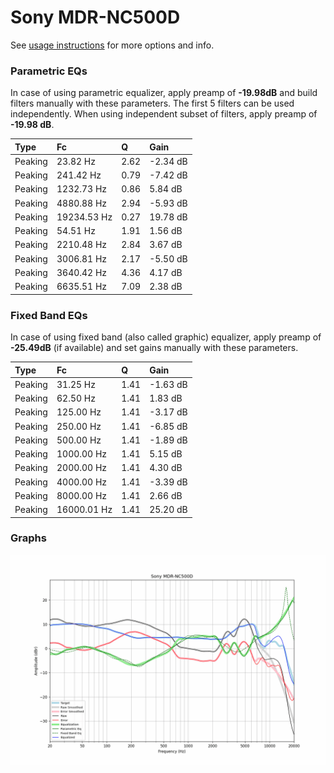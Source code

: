 # Sony MDR-NC500D
See [usage instructions](https://github.com/jaakkopasanen/AutoEq#usage) for more options and info.

### Parametric EQs
In case of using parametric equalizer, apply preamp of **-19.98dB** and build filters manually
with these parameters. The first 5 filters can be used independently.
When using independent subset of filters, apply preamp of **-19.98 dB**.

| Type    | Fc          |    Q | Gain     |
|:--------|:------------|:-----|:---------|
| Peaking | 23.82 Hz    | 2.62 | -2.34 dB |
| Peaking | 241.42 Hz   | 0.79 | -7.42 dB |
| Peaking | 1232.73 Hz  | 0.86 | 5.84 dB  |
| Peaking | 4880.88 Hz  | 2.94 | -5.93 dB |
| Peaking | 19234.53 Hz | 0.27 | 19.78 dB |
| Peaking | 54.51 Hz    | 1.91 | 1.56 dB  |
| Peaking | 2210.48 Hz  | 2.84 | 3.67 dB  |
| Peaking | 3006.81 Hz  | 2.17 | -5.50 dB |
| Peaking | 3640.42 Hz  | 4.36 | 4.17 dB  |
| Peaking | 6635.51 Hz  | 7.09 | 2.38 dB  |

### Fixed Band EQs
In case of using fixed band (also called graphic) equalizer, apply preamp of **-25.49dB**
(if available) and set gains manually with these parameters.

| Type    | Fc          |    Q | Gain     |
|:--------|:------------|:-----|:---------|
| Peaking | 31.25 Hz    | 1.41 | -1.63 dB |
| Peaking | 62.50 Hz    | 1.41 | 1.83 dB  |
| Peaking | 125.00 Hz   | 1.41 | -3.17 dB |
| Peaking | 250.00 Hz   | 1.41 | -6.85 dB |
| Peaking | 500.00 Hz   | 1.41 | -1.89 dB |
| Peaking | 1000.00 Hz  | 1.41 | 5.15 dB  |
| Peaking | 2000.00 Hz  | 1.41 | 4.30 dB  |
| Peaking | 4000.00 Hz  | 1.41 | -3.39 dB |
| Peaking | 8000.00 Hz  | 1.41 | 2.66 dB  |
| Peaking | 16000.01 Hz | 1.41 | 25.20 dB |

### Graphs
![](./Sony%20MDR-NC500D.png)